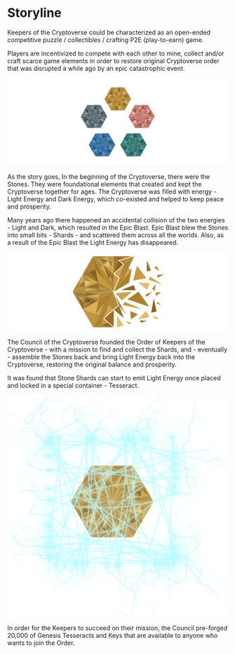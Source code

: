 # Storyline

Keepers of the Cryptoverse could be characterized as an open-ended competitive puzzle / collectibles / crafting P2E (play-to-earn) game.&#x20;

Players are incentivized to compete with each other to mine, collect and/or craft scarce game elements in order to restore original Cryptoverse order that was disrupted a while ago by an epic catastrophic event.

![Foundational Stones](<../.gitbook/assets/image (4).png>)

As the story goes, In the beginning of the Cryptoverse, there were the Stones. They were foundational elements that created and kept the Cryptoverse together for ages. The Cryptoverse was filled with energy - Light Energy and Dark Energy, which co-existed and helped to keep peace and prosperity.&#x20;

Many years ago there happened an accidental collision of the two energies - Light and Dark, which resulted in the Epic Blast. Epic Blast blew the Stones into small bits - Shards - and scattered them across all the worlds. Also, as a result of the Epic Blast the Light Energy has disappeared.

![Formation of Stone Shards](<../.gitbook/assets/image (3).png>)

The Council of the Cryptoverse founded the Order of Keepers of the Cryptoverse - with a mission to find and collect the Shards, and - eventually - assemble the Stones back and bring Light Energy back into the Cryptoverse, restoring the original balance and prosperity.&#x20;

It was found that Stone Shards can start to emit Light Energy once placed and locked in a special container - Tesseract.&#x20;

![Stone Shard locked inside a Tesseract](<../.gitbook/assets/image (1).png>)

In order for the Keepers to succeed on their mission, the Council pre-forged 20,000 of Genesis Tesseracts and Keys that are available to anyone who wants to join the Order.
